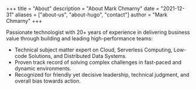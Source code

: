+++
title = "About"
description = "About Mark Chmarny"
date = "2021-12-31"
aliases = ["about-us", "about-hugo", "contact"]
author = "Mark Chmarny"
+++

Passionate technologist with 20+ years of experience in delivering business value through building and leading high-performance teams:

* Technical subject matter expert on Cloud, Serverless Computing, Low-code Solutions, and Distributed Data Systems.
* Proven track record of solving complex challenges in fast-paced and dynamic environments.
* Recognized for friendly yet decisive leadership, technical judgment, and overall bias towards action.